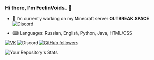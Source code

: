### Hi there, I'm FeelinVoids_ 👋

- 🔭 I’m currently working on my Minecraft server **OUTBREAK.SPACE** [![Discord](https://img.shields.io/discord/767405329549885440.svg?label=&logo=discord&logoColor=ffffff&color=7389D8&labelColor=6A7EC2)](https://discord.gg/fhgkRff)

- ⌨ Languages: Russian, English, Python, Java, HTML/CSS

[![VK](https://img.shields.io/static/v1?message=VK&label=&logo=vk&logoColor=2787F5&color=ffffff&labelColor=ffffff)](https://vk.com/feelinvoids)
![Discord](https://img.shields.io/static/v1?message=FeelinVoids_%237455&label=&logo=discord&logoColor=ffffff&color=7389D8&labelColor=6A7EC2)
[![GitHub followers](https://img.shields.io/github/followers/FeelinVoids.svg?style=social&label=Follow&maxAge=2592000)](https://github.com/FeelinVoids?tab=followers)

![Your Repository's Stats](https://github-readme-stats.vercel.app/api?username=FeelinVoids&show_icons=true)
